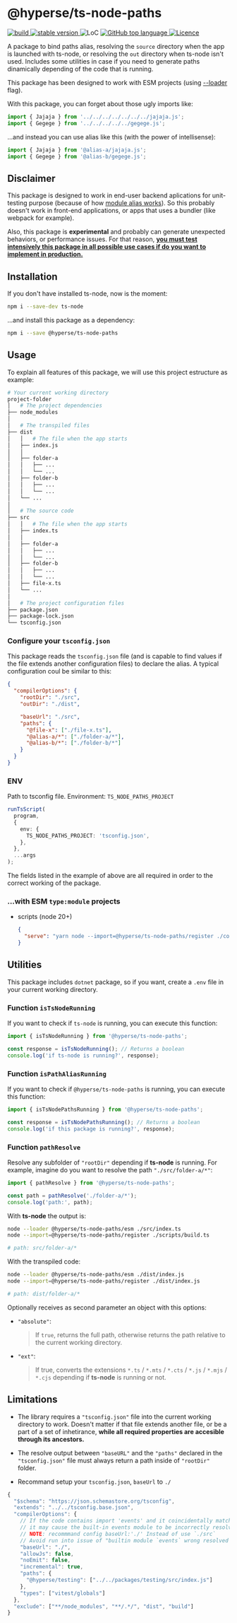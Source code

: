 # @hyperse/ts-node-paths

<p align="left">
  <a aria-label="Build" href="https://github.com/hyperse-io/ts-node-paths/actions?query=workflow%3ACI">
    <img alt="build" src="https://img.shields.io/github/actions/workflow/status/hyperse-io/ts-node-paths/ci-integrity.yml?branch=main&label=ci&logo=github&style=flat-quare&labelColor=000000" />
  </a>
  <a aria-label="stable version" href="https://www.npmjs.com/package/@hyperse/ts-node-paths">
    <img alt="stable version" src="https://img.shields.io/npm/v/%40hyperse%2Fts-node-paths?branch=main&label=version&logo=npm&style=flat-quare&labelColor=000000" />
  </a>
  <a>
    <img alt="LoC" src="https://img.shields.io/bundlephobia/min/%40hyperse%2Fts-node-paths?style=flat-quare&labelColor=000000" />
  </a>
  <a aria-label="Top language" href="https://github.com/hyperse-io/ts-node-paths/search?l=typescript">
    <img alt="GitHub top language" src="https://img.shields.io/github/languages/top/hyperse-io/ts-node-paths?style=flat-square&labelColor=000&color=blue">
  </a>
  <a aria-label="Licence" href="https://github.com/hyperse-io/ts-node-paths/blob/main/LICENSE">
    <img alt="Licence" src="https://img.shields.io/github/license/hyperse-io/ts-node-paths?style=flat-quare&labelColor=000000" />
  </a>
</p>

A package to bind paths alias, resolving the `source` directory when the app is launched with ts-node, or resolving the `out` directory when ts-node isn't used. Includes some utilities in case if you need to generate paths dinamically depending of the code that is running.

This package has been designed to work with ESM projects (using [--loader](https://nodejs.org/api/esm.html#loaders) flag).

With this package, you can forget about those ugly imports like:

```ts
import { Jajaja } from '../../../../../../../jajaja.js';
import { Gegege } from '../../../../../gegege.js';
```

...and instead you can use alias like this (with the power of intellisense):

```ts
import { Jajaja } from '@alias-a/jajaja.js';
import { Gegege } from '@alias-b/gegege.js';
```

## Disclaimer

This package is designed to work in end-user backend aplications for unit-testing purpose (because of how [module alias works](https://github.com/ilearnio/module-alias/blob/dev/README.md#using-within-another-npm-package)). So this probably doesn't work in front-end applications, or apps that uses a bundler (like webpack for example).

Also, this package is **experimental** and probably can generate unexpected behaviors, or performance issues. For that reason, <u>**you must test intensively this package in all possible use cases if do you want to implement in production.**</u>

## Installation

If you don't have installed ts-node, now is the moment:

```bash
npm i --save-dev ts-node
```

...and install this package as a dependency:

```bash
npm i --save @hyperse/ts-node-paths
```

## Usage

To explain all features of this package, we will use this project estructure as example:

```bash
# Your current working directory
project-folder
│   # The project dependencies
├── node_modules
│
│   # The transpiled files
├── dist
│   │   # The file when the app starts
│   ├── index.js
│   │
│   ├── folder-a
│   │   ├── ...
│   │   └── ...
│   ├── folder-b
│   │   ├── ...
│   │   └── ...
│   └── ...
│
│   # The source code
├── src
│   │   # The file when the app starts
│   ├── index.ts
│   │
│   ├── folder-a
│   │   ├── ...
│   │   └── ...
│   ├── folder-b
│   │   ├── ...
│   │   └── ...
│   ├── file-x.ts
│   └── ...
│
│   # The project configuration files
├── package.json
├── package-lock.json
└── tsconfig.json
```

### Configure your `tsconfig.json`

This package reads the `tsconfig.json` file (and is capable to find values if the file extends another configuration files) to declare the alias. A typical configuration coul be similar to this:

```json
{
  "compilerOptions": {
    "rootDir": "./src",
    "outDir": "./dist",

    "baseUrl": "./src",
    "paths": {
      "@file-x": ["./file-x.ts"],
      "@alias-a/*": ["./folder-a/*"],
      "@alias-b/*": ["./folder-b/*"]
    }
  }
}
```

### ENV

Path to tsconfig file. Environment: `TS_NODE_PATHS_PROJECT`

```ts
runTsScript(
  program,
  {
    env: {
      TS_NODE_PATHS_PROJECT: 'tsconfig.json',
    },
  },
  ...args
);
```

The fields listed in the example of above are all required in order to the correct working of the package.

### ...with **ESM** `type:module` projects

- scripts (node 20+)

  ```json
  {
    "serve": "yarn node --import=@hyperse/ts-node-paths/register ./config/dev-server.ts"
  }
  ```

## Utilities

This package includes `dotnet` package, so if you want, create a `.env` file in your current working directory.

### Function `isTsNodeRunning`

If you want to check if `ts-node` is running, you can execute this function:

```ts
import { isTsNodeRunning } from '@hyperse/ts-node-paths';

const response = isTsNodeRunning(); // Returns a boolean
console.log('if ts-node is running?', response);
```

### Function `isPathAliasRunning`

If you want to check if `@hyperse/ts-node-paths` is running, you can execute this function:

```ts
import { isTsNodePathsRunning } from '@hyperse/ts-node-paths';

const response = isTsNodePathsRunning(); // Returns a boolean
console.log('if this package is running?', response);
```

### Function `pathResolve`

Resolve any subfolder of `"rootDir"` depending if **ts-node** is running. For example, imagine do you want to resolve the path `"./src/folder-a/*"`:

```ts
import { pathResolve } from '@hyperse/ts-node-paths';

const path = pathResolve('./folder-a/*');
console.log('path:', path);
```

With **ts-node** the output is:

```bash
node --loader @hyperse/ts-node-paths/esm ./src/index.ts
node --import=@hyperse/ts-node-paths/register ./scripts/build.ts

# path: src/folder-a/*
```

With the transpiled code:

```bash
node --loader @hyperse/ts-node-paths/esm ./dist/index.js
node --import=@hyperse/ts-node-paths/register ./dist/index.js

# path: dist/folder-a/*
```

Optionally receives as second parameter an object with this options:

- `"absolute"`:

  > If `true`, returns the full path, otherwise returns the path relative to the current working directory.

- `"ext"`:
  > If true, converts the extensions `*.ts` / `*.mts` / `*.cts` / `*.js` / `*.mjs` / `*.cjs` depending if **ts-node** is running or not.

## Limitations

- The library requires a `"tsconfig.json"` file into the current working directory to work. Doesn't matter if that file extends another file, or be a part of a set of inhetirance, **while all required properties are accesible through its ancestors.**

- The resolve output between `"baseURL"` and the `"paths"` declared in the `"tsconfig.json"` file must always return a path inside of `"rootDir"` folder.
- Recommand setup your `tsconfig.json`, `baseUrl` to `./`

```ts
{
  "$schema": "https://json.schemastore.org/tsconfig",
  "extends": "../../tsconfig.base.json",
  "compilerOptions": {
    // If the code contains import 'events' and it coincidentally matches the paths baseUrl /src/events directory,
    // it may cause the built-in events module to be incorrectly resolved as a relative module of the project.
    // NOTE: recommmand config baseUrl:'./' Instead of use `./src`
    // Avoid run into issue of "builtin module `events` wrong resolved as `./src/events`"
    "baseUrl": "./",
    "allowJs": false,
    "noEmit": false,
    "incremental": true,
    "paths": {
      "@hyperse/testing": ["../../packages/testing/src/index.js"]
    },
    "types": ["vitest/globals"]
  },
  "exclude": ["**/node_modules", "**/.*/", "dist", "build"]
}

```

